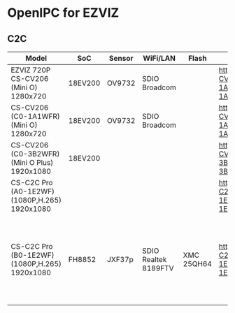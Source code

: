# OpenIPC for EZVIZ



## C2C
| Model | SoC | Sensor | WiFi/LAN | Flash | Firmware | Additional |
| --- | --- | --- | --- | --- | --- | --- | 
| EZVIZ 720P CS-CV206 (Mini O) 1280x720 | 18EV200 | OV9732 | SDIO Broadcom |  |  http://usdownload.ezvizlife.com/device/CS-CV206-C0-1A1WFR/2.0/CS-CV206-C0-1A1WFR.dav From GH [CS-CV206-C0-1A1WFR.zip](https://github.com/FlyRouter/device-ezviz/files/11226434/CS-CV206-C0-1A1WFR.zip)  | ![EZVIZ720P](https://user-images.githubusercontent.com/1933140/231879932-02bcdb45-6ba5-4de1-b10c-3b10cb60ff4d.jpg) |
| CS-CV206 (C0-1A1WFR) (Mini O) 1280x720 | 18EV200 | OV9732 | SDIO Broadcom |  | http://usdownload.ezvizlife.com/device/CS-CV206-C0-1A1WFR/2.0/CS-CV206-C0-1A1WFR.dav From GH [CS-CV206-C0-1A1WFR.zip](https://github.com/FlyRouter/device-ezviz/files/11226434/CS-CV206-C0-1A1WFR.zip) | ![C0-1A1WFR](https://user-images.githubusercontent.com/1933140/231878722-e57344a8-912d-4779-aadd-545332c6b0d6.jpg) |
| CS-CV206 (C0-3B2WFR) (Mini O Plus) 1920x1080 | 18EV200 |  |  |  | http://usdownload.ezvizlife.com/device/CS-CV206-C0-3B2WFR/2.0/CS-CV206-C0-3B2WFR.dav  From GH [CS-CV206-C0-3B2WFR.zip](https://github.com/FlyRouter/device-ezviz/files/11226315/CS-CV206-C0-3B2WFR.zip) | ![C0-3B2WFR](https://user-images.githubusercontent.com/1933140/231879367-918625e2-bf22-4bb0-b554-d2b437ae2ceb.jpg) |
| CS-C2C Pro (A0-1E2WF) (1080P,H.265) 1920x1080 |  |  |  |  | http://usdownload.ezvizlife.com/device/CS-C2C-A0-1E2WF/2.0/CS-C2C-A0-1E2WF.dav From GH [CS-C2C-A0-1E2WF.zip](https://github.com/FlyRouter/device-ezviz/files/11226655/CS-C2C-A0-1E2WF.zip) | |
| CS-C2C Pro (B0-1E2WF) (1080P,H.265) 1920x1080 | FH8852 | JXF37p | SDIO Realtek 8189FTV | XMC 25QH64 | http://usdownload.ezvizlife.com/device/CS-C2C-B0-1E2WF/2.0/CS-C2C-B0-1E2WF.dav From GH [CS-C2C-B0-1E2WF.zip](https://github.com/FlyRouter/device-ezviz/files/11226454/CS-C2C-B0-1E2WF.zip) | SoC marked as HK-2018-11 ![B0-1E2WF](https://user-images.githubusercontent.com/1933140/231880531-702d4670-368b-47da-b06f-869d36620480.jpg) ![B0-1E2WF-A](https://user-images.githubusercontent.com/1933140/231883894-38490cbd-d140-4e97-8935-6066c195b8c0.jpg) ![B0-1E2WF-B](https://user-images.githubusercontent.com/1933140/231883914-a804db58-af17-48dc-a876-dc5aa26b8dd1.jpg) |







